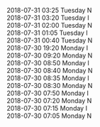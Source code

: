 2018-07-31 03:25 Tuesday  N  
2018-07-31 03:20 Tuesday  I  
2018-07-31 02:00 Tuesday  N  
2018-07-31 01:05 Tuesday  I  
2018-07-31 00:40 Tuesday  N  
2018-07-30 19:20 Monday  I  
2018-07-30 09:20 Monday  N  
2018-07-30 08:50 Monday  I  
2018-07-30 08:40 Monday  N  
2018-07-30 08:35 Monday  I  
2018-07-30 08:30 Monday  N  
2018-07-30 07:50 Monday  I  
2018-07-30 07:20 Monday  N  
2018-07-30 07:15 Monday  I  
2018-07-30 07:05 Monday  N  
